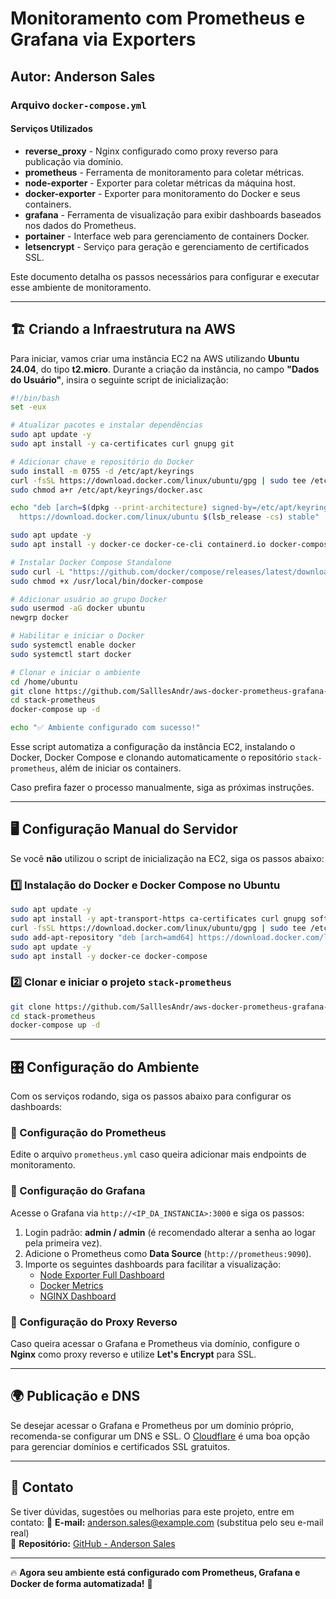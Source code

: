 # Monitoramento com Prometheus e Grafana via Exporters

## Autor: Anderson Sales

### Arquivo `docker-compose.yml`

#### Serviços Utilizados

- **reverse_proxy** - Nginx configurado como proxy reverso para publicação via domínio.
- **prometheus** - Ferramenta de monitoramento para coletar métricas.
- **node-exporter** - Exporter para coletar métricas da máquina host.
- **docker-exporter** - Exporter para monitoramento do Docker e seus containers.
- **grafana** - Ferramenta de visualização para exibir dashboards baseados nos dados do Prometheus.
- **portainer** - Interface web para gerenciamento de containers Docker.
- **letsencrypt** - Serviço para geração e gerenciamento de certificados SSL.

Este documento detalha os passos necessários para configurar e executar esse ambiente de monitoramento.

---

## 🏗️ Criando a Infraestrutura na AWS

Para iniciar, vamos criar uma instância EC2 na AWS utilizando **Ubuntu 24.04**, do tipo **t2.micro**. Durante a criação da instância, no campo **"Dados do Usuário"**, insira o seguinte script de inicialização:

```bash
#!/bin/bash
set -eux

# Atualizar pacotes e instalar dependências
sudo apt update -y
sudo apt install -y ca-certificates curl gnupg git

# Adicionar chave e repositório do Docker
sudo install -m 0755 -d /etc/apt/keyrings
curl -fsSL https://download.docker.com/linux/ubuntu/gpg | sudo tee /etc/apt/keyrings/docker.asc > /dev/null
sudo chmod a+r /etc/apt/keyrings/docker.asc

echo "deb [arch=$(dpkg --print-architecture) signed-by=/etc/apt/keyrings/docker.asc] \
  https://download.docker.com/linux/ubuntu $(lsb_release -cs) stable" | sudo tee /etc/apt/sources.list.d/docker.list > /dev/null

sudo apt update -y
sudo apt install -y docker-ce docker-ce-cli containerd.io docker-compose-plugin

# Instalar Docker Compose Standalone
sudo curl -L "https://github.com/docker/compose/releases/latest/download/docker-compose-$(uname -s)-$(uname -m)" -o /usr/local/bin/docker-compose
sudo chmod +x /usr/local/bin/docker-compose

# Adicionar usuário ao grupo Docker
sudo usermod -aG docker ubuntu
newgrp docker

# Habilitar e iniciar o Docker
sudo systemctl enable docker
sudo systemctl start docker

# Clonar e iniciar o ambiente
cd /home/ubuntu
git clone https://github.com/SalllesAndr/aws-docker-prometheus-grafana- stack-prometheus
cd stack-prometheus
docker-compose up -d

echo "✅ Ambiente configurado com sucesso!"
```

Esse script automatiza a configuração da instância EC2, instalando o Docker, Docker Compose e clonando automaticamente o repositório `stack-prometheus`, além de iniciar os containers.

Caso prefira fazer o processo manualmente, siga as próximas instruções.

---

## 🖥️ Configuração Manual do Servidor

Se você **não** utilizou o script de inicialização na EC2, siga os passos abaixo:

### 1️⃣ Instalação do Docker e Docker Compose no Ubuntu

```bash
sudo apt update -y
sudo apt install -y apt-transport-https ca-certificates curl gnupg software-properties-common
curl -fsSL https://download.docker.com/linux/ubuntu/gpg | sudo tee /etc/apt/trusted.gpg.d/docker.asc
sudo add-apt-repository "deb [arch=amd64] https://download.docker.com/linux/ubuntu $(lsb_release -cs) stable"
sudo apt update -y
sudo apt install -y docker-ce docker-compose
```

### 2️⃣ Clonar e iniciar o projeto `stack-prometheus`

```bash
git clone https://github.com/SalllesAndr/aws-docker-prometheus-grafana- stack-prometheus
cd stack-prometheus
docker-compose up -d
```

---

## 🎛️ Configuração do Ambiente

Com os serviços rodando, siga os passos abaixo para configurar os dashboards:

### **📌 Configuração do Prometheus**

Edite o arquivo `prometheus.yml` caso queira adicionar mais endpoints de monitoramento.

### **📌 Configuração do Grafana**

Acesse o Grafana via `http://<IP_DA_INSTANCIA>:3000` e siga os passos:

1. Login padrão: **admin / admin** (é recomendado alterar a senha ao logar pela primeira vez).
2. Adicione o Prometheus como **Data Source** (`http://prometheus:9090`).
3. Importe os seguintes dashboards para facilitar a visualização:
   - [Node Exporter Full Dashboard](https://grafana.com/grafana/dashboards/1860/)
   - [Docker Metrics](https://grafana.com/grafana/dashboards/11074/)
   - [NGINX Dashboard](https://grafana.com/grafana/dashboards/11467/)

### **📌 Configuração do Proxy Reverso**

Caso queira acessar o Grafana e Prometheus via domínio, configure o **Nginx** como proxy reverso e utilize **Let's Encrypt** para SSL.

---

## 🌍 Publicação e DNS

Se desejar acessar o Grafana e Prometheus por um domínio próprio, recomenda-se configurar um DNS e SSL. O [Cloudflare](https://www.cloudflare.com/) é uma boa opção para gerenciar domínios e certificados SSL gratuitos.

---

## 📩 Contato

Se tiver dúvidas, sugestões ou melhorias para este projeto, entre em contato:
📧 **E-mail:** <anderson.sales@example.com> (substitua pelo seu e-mail real)  
📂 **Repositório:** [GitHub - Anderson Sales](https://github.com/SalllesAndr/aws-docker-prometheus-grafana-)

---

🔥 **Agora seu ambiente está configurado com Prometheus, Grafana e Docker de forma automatizada!** 🚀
